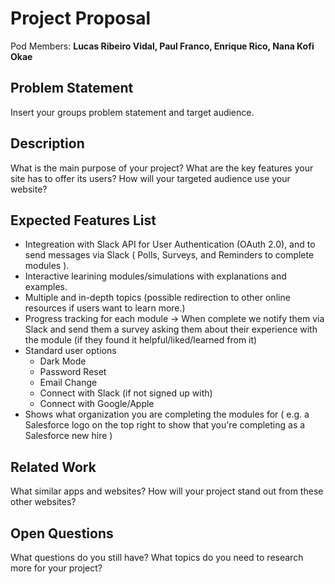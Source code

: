 # Project Proposal

Pod Members: **Lucas Ribeiro Vidal, Paul Franco, Enrique Rico, Nana Kofi Okae**

## Problem Statement

Insert your groups problem statement and target audience.

## Description

What is the main purpose of your project? What are the key features your site has to offer its users? How will your targeted audience use your website?

## Expected Features List

- Integreation with Slack API for User Authentication (OAuth 2.0), and to send messages via Slack ( Polls, Surveys, and Reminders to complete modules ).
- Interactive learining modules/simulations with explanations and examples.
- Multiple and in-depth topics (possible redirection to other online resources if users want to learn more.)
- Progress tracking for each module -> When complete we notify them via Slack and send them a survey asking them about their experience with the module (if they found it helpful/liked/learned from it)
- Standard user options 
  - Dark Mode
  - Password Reset
  - Email Change
  - Connect with Slack (if not signed up with)
  - Connect with Google/Apple
- Shows what organization you are completing the modules for ( e.g. a Salesforce logo on the top right to show that you're completing as a Salesforce new hire )


## Related Work

What similar apps and websites? How will your project stand out from these other websites?

## Open Questions

What questions do you still have? What topics do you need to research more for your project?

